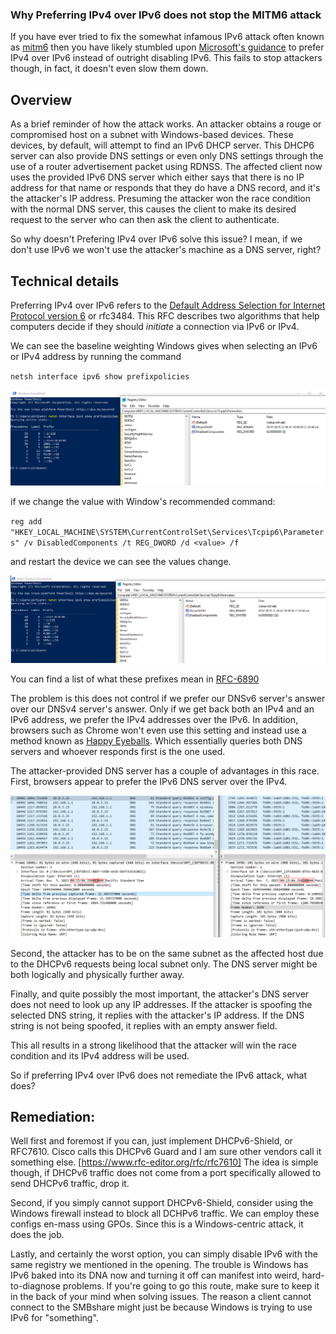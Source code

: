 ### Why Preferring IPv4 over IPv6 does not stop the MITM6 attack

If you have ever tried to fix the somewhat infamous IPv6 attack often known as [mitm6](https://blog.fox-it.com/2018/01/11/mitm6-compromising-ipv4-networks-via-ipv6/) then you have likely stumbled upon [Microsoft's guidance](https://learn.microsoft.com/en-us/troubleshoot/windows-server/networking/configure-ipv6-in-windows) to prefer IPv4 over IPv6 instead of outright disabling IPv6. This fails to stop attackers though, in fact, it doesn't even slow them down.


## Overview

As a brief reminder of how the attack works. An attacker obtains a rouge or compromised host on a subnet with Windows-based devices. These devices, by default, will attempt to find an IPv6 DHCP server. This DHCP6 server can also provide DNS settings or even only DNS settings through the use of a router advertisement  packet using RDNSS. The affected client now uses the provided IPv6 DNS server which either says that there is no IP address for that name or responds that they do have a DNS record, and it's the attacker's IP address. Presuming the attacker won the race condition with the normal DNS server, this causes the client to make its desired request to the server who can then ask the client to authenticate.

So why doesn't Prefering IPv4 over IPv6 solve this issue? I mean, if we don't use IPv6 we won't use the attacker's machine as a DNS server, right?

## Technical details

Preferring IPv4 over IPv6 refers to the [Default Address Selection for Internet Protocol version 6](https://www.ietf.org/rfc/rfc3484.txt) or rfc3484. This RFC describes two algorithms that help computers decide if they should *initiate* a connection via IPv6 or IPv4.


We can see the baseline weighting Windows gives when selecting an IPv6 or IPv4 address by running the command

`netsh interface ipv6 show prefixpolicies`

![Here we can see the results of that command with the default windows settings](/assets/IPv6/regWithIPv6-IPv4.PNG)

if we change the value with Window's recommended command:

`reg add "HKEY_LOCAL_MACHINE\SYSTEM\CurrentControlSet\Services\Tcpip6\Parameters" /v DisabledComponents /t REG_DWORD /d <value> /f`

and restart the device we can see the values change.

![The Precedence of the IPv4 prefix, ::ffff:0:0/96 is changed to 1](/assets/IPv6/regWithIPv4-IPv6.PNG)

You can find a list of what these prefixes mean in [RFC-6890](https://datatracker.ietf.org/doc/html/rfc6890#section-2.2.3)

The problem is this does not control if we prefer our DNSv6 server's answer over our DNSv4 server's answer. Only if we get back both an IPv4 and an IPv6 address, we prefer the IPv4 addresses over the IPv6. In addition, browsers such as Chrome won't even use this setting and instead use a method known as [Happy Eyeballs](https://datatracker.ietf.org/doc/html/rfc8305). Which essentially queries both DNS servers and whoever responds first is the one used.

The attacker-provided DNS server has a couple of advantages in this race. First, browsers appear to prefer the IPv6 DNS server over the IPv4.

![The DNS server with a IPv6 address gets a very small advantage by going first](/assets/IPv6/dnsrequestTimes.png)

Second, the attacker has to be on the same subnet as the affected host due to the DHCPv6 requests being local subnet only. The DNS server might be both logically and physically further away.

Finally, and quite possibly the most important, the attacker's DNS server does not need to look up any IP addresses. If the attacker is spoofing the selected DNS string, it replies with the attacker's IP address. If the DNS string is not being spoofed, it replies with an empty answer field.

This all results in a strong likelihood that the attacker will win the race condition and its IPv4 address will be used.


So if preferring IPv4 over IPv6 does not remediate the IPv6 attack, what does?


## Remediation:

Well first and foremost if you can, just implement DHCPv6-Shield, or RFC7610. Cisco calls this DHCPv6 Guard and I am sure other vendors call it something else. [https://www.rfc-editor.org/rfc/rfc7610] The idea is simple though, if DHCPv6 traffic does not come from a port specifically allowed to send DHCPv6 traffic, drop it.

Second, if you simply cannot support DHCPv6-Shield, consider using the Windows firewall instead to block all DCHPv6 traffic. We can employ these configs en-mass using GPOs. Since this is a Windows-centric attack, it does the job.

Lastly, and certainly the worst option, you can simply disable IPv6 with the same registry we mentioned in the opening. The trouble is Windows has IPv6 baked into its DNA now and turning it off can manifest into weird, hard-to-diagnose problems. If you're going to go this route, make sure to keep it in the back of your mind when solving issues. The reason a client cannot connect to the SMBshare might just be because Windows is trying to use IPv6 for "something".
